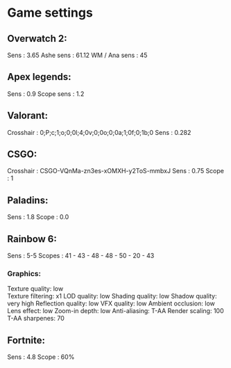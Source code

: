 # Game settings



## Overwatch 2:
Sens          : 3.65
Ashe sens     : 61.12
WM / Ana sens : 45


## Apex legends:
Sens          : 0.9
Scope sens    : 1.2

## Valorant:
Crosshair     : 0;P;c;1;o;0;0l;4;0v;0;0o;0;0a;1;0f;0;1b;0
Sens          : 0.282

## CSGO:
Crosshair     : CSGO-VQnMa-zn3es-xOMXH-y2ToS-mmbxJ
Sens          : 0.75
Scope         : 1

## Paladins:
Sens          : 1.8
Scope         : 0.0

## Rainbow 6:
Sens          : 5-5
Scopes        : 41 - 43 - 48 - 48 - 50 - 20 - 43
### Graphics:
Texture quality: low<br>
Texture filtering: x1
LOD quality: low
Shading quality: low
Shadow quality: very high
Reflection quality: low
VFX quality: low
Ambient occlusion: low
Lens effect: low
Zoom-in depth: low
Anti-aliasing: T-AA
Render scaling: 100
T-AA sharpenes: 70

## Fortnite:
Sens          : 4.8
Scope         : 60%